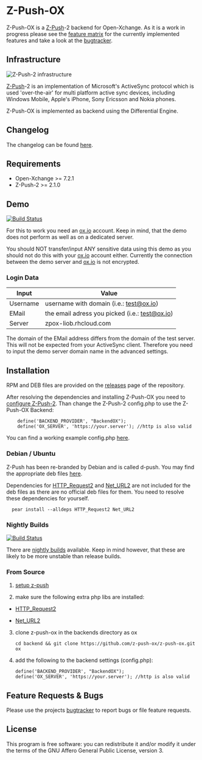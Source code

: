 Z-Push-OX
=========

Z-Push-OX is a [Z-Push]-2 backend for Open-Xchange. As it is a work in progress
please see the [feature matrix] for the currently implemented features and take a
look at the [bugtracker].


Infrastructure
--------------

![Z-Push-2 infrastructure](http://z-push.sourceforge.net/soswp/uploads/1232370881.png)

[Z-Push]-2 is an implementation of Microsoft's ActiveSync protocol which is used
'over-the-air' for multi platform active sync devices, including Windows Mobile, 
Apple's iPhone, Sony Ericsson and Nokia phones.

Z-Push-OX is implemented as backend using the Differential Engine.


Changelog
---------

The changelog can be found [here][changelog].


Requirements
------------

  * Open-Xchange >= 7.2.1
  * Z-Push-2 >= 2.1.0


Demo
----

[![Build Status](https://travis-ci.org/z-push-ox/Z-Push-Demo.png?branch=master)](https://travis-ci.org/z-push-ox/Z-Push-Demo)

For this to work you need an [ox.io] account. Keep in mind, that the 
demo does not perform as well as on a dedicated server.

You should NOT transfer/input ANY sensitive data using this demo as 
you should not do this with your [ox.io] account either. Currently the
connection between the demo server and [ox.io] is not encrypted.

### Login Data

| Input    | Value                                          |
| -------- | ---------------------------------------------- |
| Username | username with domain (i.e.: test@ox.io)        |
| EMail    | the email adress you picked (i.e.: test@ox.io) |
| Server   | zpox-liob.rhcloud.com                          |

The domain of the EMail address differs from the domain of the test server. This
will not be expected from your ActiveSync client. Therefore you need to input the 
demo server domain name in the advanced settings.


Installation
------------

RPM and DEB files are provided on the [releases] page of the repository.

After resolving the dependencies and installing Z-Push-OX you need to 
[configure Z-Push-2][setup z-push]. Than change the Z-Push-2 config.php to use the 
Z-Push-OX Backend:

        define('BACKEND_PROVIDER', "BackendOX");
        define('OX_SERVER', 'https://your.server'); //http is also valid

You can find a working example config.php [here](https://gist.github.com/liob/6183593).

### Debian / Ubuntu

Z-Push has been re-branded by Debian and is called d-push. You may find the
appropriate deb files [here][d-push].

Dependencies for [HTTP\_Request2] and [Net\_URL2] are not included for the deb files as 
there are no official deb files for them. You need to resolve these dependencies for 
yourself.

      pear install --alldeps HTTP_Request2 Net_URL2

### Nightly Builds

[![Build Status](https://travis-ci.org/z-push-ox/z-push-ox.png?branch=master)](https://travis-ci.org/z-push-ox/z-push-ox)

There are [nightly builds] available. Keep in mind however, that these are likely to be
more unstable than release builds.

### From Source

1.  [setup z-push]

2.  make sure the following extra php libs are installed:

   * [HTTP\_Request2]

   * [Net\_URL2]

3.  clone z-push-ox in the backends directory as ox

        cd backend && git clone https://github.com/z-push-ox/z-push-ox.git ox

4.  add the following to the backend settings (config.php):

        define('BACKEND_PROVIDER', "BackendOX");
        define('OX_SERVER', 'https://your.server'); //http is also valid


Feature Requests & Bugs
-----------------------

Please use the projects [bugtracker] to report bugs or file feature requests.


License
-------

This program is free software: you can redistribute it and/or modify it under
the terms of the GNU Affero General Public License, version 3.


[bugtracker]: https://github.com/z-push-ox/z-push-ox/issues
[d-push]: http://packages.debian.org/search?keywords=d-push
[feature matrix]: https://github.com/z-push-ox/z-push-ox/blob/master/featurematrix.md
[changelog]: https://github.com/z-push-ox/z-push-ox/blob/master/changelog
[HTTP\_Request2]: http://pear.php.net/package/HTTP_Request2
[Net\_URL2]: http://pear.php.net/package/Net_URL2
[nightly builds]: http://sourceforge.net/projects/z-push-ox/files/
[ox.io]: https://www.ox.io
[releases]: https://github.com/z-push-ox/z-push-ox/releases
[setup z-push]: http://doc.zarafa.com/7.0/Administrator_Manual/en-US/html/_zpush.html
[Z-Push]: http://z-push.sourceforge.net

